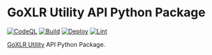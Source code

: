 # GoXLR Utility API Python Package

[![CodeQL](https://github.com/timmo001/goxlr-utility-api-py/actions/workflows/codeql.yml/badge.svg)](https://github.com/timmo001/goxlr-utility-api-py/actions/workflows/codeql.yml)
[![Build](https://github.com/timmo001/goxlr-utility-api-py/actions/workflows/build.yml/badge.svg)](https://github.com/timmo001/goxlr-utility-api-py/actions/workflows/build.yml)
[![Deploy](https://github.com/timmo001/goxlr-utility-api-py/actions/workflows/deploy.yml/badge.svg)](https://github.com/timmo001/goxlr-utility-api-py/actions/workflows/deploy.yml)
[![Lint](https://github.com/timmo001/goxlr-utility-api-py/actions/workflows/lint.yml/badge.svg)](https://github.com/timmo001/goxlr-utility-api-py/actions/workflows/lint.yml)

[GoXLR Utility](https://github.com/GoXLR-on-Linux/goxlr-utility) API Python Package.
